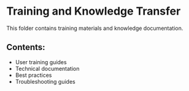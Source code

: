 # Training and Knowledge Transfer

This folder contains training materials and knowledge documentation.

## Contents:
- User training guides
- Technical documentation
- Best practices
- Troubleshooting guides
